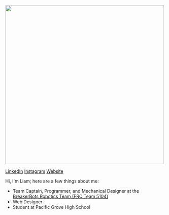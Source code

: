 <img src="http://breakerbots.com/images/robots/Tsunami.jpg" style="height: 500px">


<a href="http://liamsnow.com/">LinkedIn</a>
<a href="https://www.linkedin.com/in/liam-snow-140438169/">Instagram</a>
<a href="https://www.instagram.com/snow.liam/">Website</a>

Hi, I'm Liam; here are a few things about me:
- Team Captain, Programmer, and Mechanical Designer at the [BreakerBots Robotics Team (FRC Team 5104)](https://breakerbots.com)
- Web Designer
- Student at Pacific Grove High School
